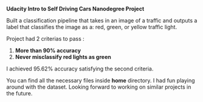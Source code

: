 **Udacity Intro to Self Driving Cars Nanodegree Project**

Built a classification pipeline that takes in an image of a traffic and outputs a label that classifies the image as a: red, green, or yellow traffic light.

Project had 2 criterias to pass :
1. **More than 90% accuracy**
2. **Never misclassify red lights as green**

I achieved 95.62% accuracy satisfying the second criteria.

You can find all the necessary files inside **home** directory.
I had fun playing around with the dataset. Looking forward to working on similar projects in the future.
